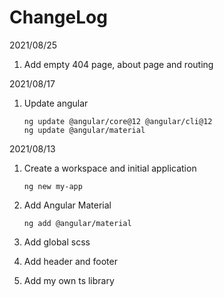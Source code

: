 
# ChangeLog

2021/08/25

1. Add empty 404 page, about page and routing

2021/08/17

1. Update angular

    ```shell
    ng update @angular/core@12 @angular/cli@12
    ng update @angular/material
    ```

2021/08/13

1. Create a workspace and initial application

    ```shell
    ng new my-app
    ```

2. Add Angular Material

    ```shell
    ng add @angular/material
    ```

3. Add global scss
4. Add header and footer
5. Add my own ts library
